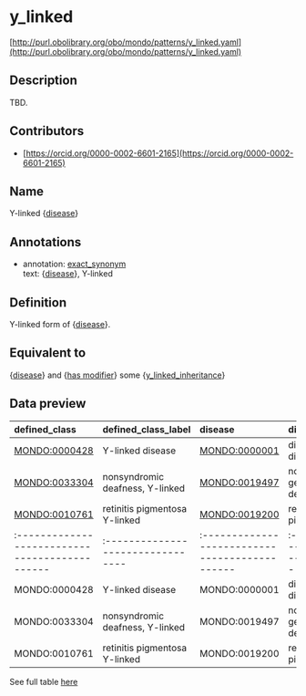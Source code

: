 # y_linked 

[http://purl.obolibrary.org/obo/mondo/patterns/y_linked.yaml](http://purl.obolibrary.org/obo/mondo/patterns/y_linked.yaml)
## Description 

TBD.
## Contributors 
* [https://orcid.org/0000-0002-6601-2165](https://orcid.org/0000-0002-6601-2165) 
## Name 

Y-linked {[disease](http://purl.obolibrary.org/obo/MONDO_0000001)}

## Annotations 

* annotation: [exact_synonym](http://www.geneontology.org/formats/oboInOwl#hasExactSynonym)  
text: {[disease](http://purl.obolibrary.org/obo/MONDO_0000001)}, Y-linked

## Definition 

Y-linked form of {[disease](http://purl.obolibrary.org/obo/MONDO_0000001)}.

## Equivalent to 

{[disease](http://purl.obolibrary.org/obo/MONDO_0000001)} and {[has modifier](http://purl.obolibrary.org/obo/RO_0002573)} some {[y_linked_inheritance](http://purl.obolibrary.org/obo/HP_0001450)}

## Data preview 
| defined_class                                | defined_class_label             | disease                                      | disease_label                 |
|:---------------------------------------------|:--------------------------------|:---------------------------------------------|:------------------------------|
| [MONDO:0000428](http://purl.obolibrary.org/obo/MONDO_0000428) | Y-linked disease                | [MONDO:0000001](http://purl.obolibrary.org/obo/MONDO_0000001) | disease or disorder           |
| [MONDO:0033304](http://purl.obolibrary.org/obo/MONDO_0033304) | nonsyndromic deafness, Y-linked | [MONDO:0019497](http://purl.obolibrary.org/obo/MONDO_0019497) | nonsyndromic genetic deafness |
| [MONDO:0010761](http://purl.obolibrary.org/obo/MONDO_0010761) | retinitis pigmentosa Y-linked   | [MONDO:0019200](http://purl.obolibrary.org/obo/MONDO_0019200) | retinitis pigmentosa          || defined:class                                | defined:class:label             | disease                                      | disease:label                 |
|:---------------------------------------------|:--------------------------------|:---------------------------------------------|:------------------------------|
| MONDO:0000428 | Y-linked disease                | MONDO:0000001 | disease or disorder           |
| MONDO:0033304 | nonsyndromic deafness, Y-linked | MONDO:0019497 | nonsyndromic genetic deafness |
| MONDO:0010761 | retinitis pigmentosa Y-linked   | MONDO:0019200 | retinitis pigmentosa          |

See full table [here](https://github.com/monarch-initiative/mondo/blob/master/src/patterns/data/matches/y_linked.tsv) 
